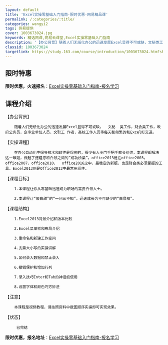 ```yaml
---
layout: default
title: 'Excel实操零基础入门指南-限时优惠-网易精品课'
permalink: /:categories/:title/
categories: wangyi2
tags: 网易提供
cover: 1003673024.jpg
keywords: 精选网课,网易云课堂,Excel实操零基础入门指南
description: '【办公背景】随着人们无纸化办公的迅速发展Excel显得不可或缺，文秘类工作，财会类工作，政府公务员，企事业单位人员，文职'
classid: 1003673024
targetlink: https://study.163.com/course/introduction/1003673024.htm?share=1&shareId=1025206652&utm_campaign=share&utm_medium=iphoneShare&utm_source=&utm_u=1025206652
---
```


## 限时特惠

**限时优惠，火速报名**：[Excel实操零基础入门指南-报名学习](https://study.163.com/course/introduction/1003673024.htm?share=1&shareId=1025206652&utm_campaign=share&utm_medium=iphoneShare&utm_source=&utm_u=1025206652)

## 课程介绍

【办公背景】

        随着人们无纸化办公的迅速发展Excel显得不可或缺，  文秘  类工作，财会类工作，政府公务员，企事业单位人员，文职工 作者，高校工作人员等每天都频繁的和Excel打交道。

【实操课程】

        在办公自动化中很多技术和软件是保密的，很少有人专门手把手教会给你，本课程却解决这一难题，做起了搭建您和白领之间的“成功桥梁”。office2013是在office2003，office2007，office2010，  office2016之中，最稳定的新版，也是财会类必须掌握的工具。Excel2013则是Office2013中最常用组件。

【课程目标】

        1.本课程让你从零基础迅速成为职场的需要白领人士。

        2.本课程让“傻白甜”的“一问三不知”，迅速成长为不可缺少的“白骨精”。

【课程结构】

        1.Excel2013背景介绍和版本比较

        2.Excel菜单栏和布局介绍

        3.重命名和新建工作空间

        4.支票大小写的实操讲解

        5.如何录入数据和禁止录入

        6.撤销保护和增加行列

        7.录入技巧Enter和Tab的神话般使用

        8.设置字体和颜色巧方妙法

【注意】

        本课程是视频教程，请按照资料中截图顺序实操即可实现效果。

【状态】

         已完结

**限时优惠，报名地址**：[Excel实操零基础入门指南-报名学习](https://study.163.com/course/introduction/1003673024.htm?share=1&shareId=1025206652&utm_campaign=share&utm_medium=iphoneShare&utm_source=&utm_u=1025206652)

